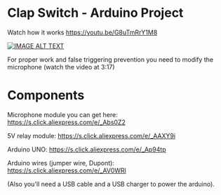 # Clap Switch - Arduino Project

Watch how it works https://youtu.be/G8uTmRrY1M8

[![IMAGE ALT TEXT](http://img.youtube.com/vi/G8uTmRrY1M8/0.jpg)](http://www.youtube.com/watch?v=G8uTmRrY1M8 "Video Title")

For proper work and false triggering prevention you need to modify the microphone (watch the video at 3:17)

# Components

Microphone module you can get here: https://s.click.aliexpress.com/e/_Abs0Z2

5V relay module: https://s.click.aliexpress.com/e/_AAXY9i

Arduino UNO: https://s.click.aliexpress.com/e/_Ap94tp

Arduino wires (jumper wire, Dupont): https://s.click.aliexpress.com/e/_AV0WRl

(Also you'll need a USB cable and a USB charger to power the arduino).
